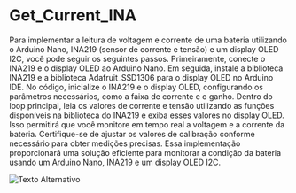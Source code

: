 # Get_Current_INA


Para implementar a leitura de voltagem e corrente de uma bateria utilizando o Arduino Nano, INA219 (sensor de corrente e tensão) e um display OLED I2C, você pode seguir os seguintes passos. Primeiramente, conecte o INA219 e o display OLED ao Arduino Nano. Em seguida, instale a biblioteca INA219 e a biblioteca Adafruit_SSD1306 para o display OLED no Arduino IDE. No código, inicialize o INA219 e o display OLED, configurando os parâmetros necessários, como a faixa de corrente e o ganho. Dentro do loop principal, leia os valores de corrente e tensão utilizando as funções disponíveis na biblioteca do INA219 e exiba esses valores no display OLED. Isso permitirá que você monitore em tempo real a voltagem e a corrente da bateria. Certifique-se de ajustar os valores de calibração conforme necessário para obter medições precisas. Essa implementação proporcionará uma solução eficiente para monitorar a condição da bateria usando um Arduino Nano, INA219 e um display OLED I2C.


![Texto Alternativo](
/Users/viniciusrosa/Desktop/Vinicius/Facul/2023.2/Ubiquos/sistema.jpg)

